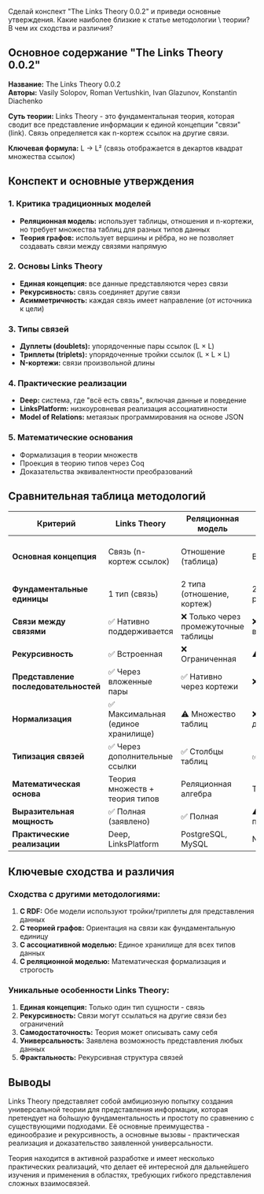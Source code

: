 Сделай конспект "The Links Theory 0.0.2" и приведи основные утверждения.  Какие наиболее близкие к статье методологии \ теории? В чем их сходства и различия?
## Основное содержание "The Links Theory 0.0.2"

**Название:** The Links Theory 0.0.2  
**Авторы:** Vasily Solopov, Roman Vertushkin, Ivan Glazunov, Konstantin Diachenko

**Суть теории:** Links Theory - это фундаментальная теория, которая сводит все представление информации к единой концепции "связи" (link). Связь определяется как n-кортеж ссылок на другие связи.

**Ключевая формула:** L → L² (связь отображается в декартов квадрат множества ссылок)

## Конспект и основные утверждения

### 1. Критика традиционных моделей
- **Реляционная модель:** использует таблицы, отношения и n-кортежи, но требует множества таблиц для разных типов данных
- **Теория графов:** использует вершины и рёбра, но не позволяет создавать связи между связями напрямую

### 2. Основы Links Theory
- **Единая концепция:** все данные представляются через связи
- **Рекурсивность:** связь соединяет другие связи
- **Асимметричность:** каждая связь имеет направление (от источника к цели)

### 3. Типы связей
- **Дуплеты (doublets):** упорядоченные пары ссылок (L × L)
- **Триплеты (triplets):** упорядоченные тройки ссылок (L × L × L)
- **N-кортежи:** связи произвольной длины

### 4. Практические реализации
- **Deep:** система, где "всё есть связь", включая данные и поведение
- **LinksPlatform:** низкоуровневая реализация ассоциативности
- **Model of Relations:** метаязык программирования на основе JSON

### 5. Математические основания
- Формализация в теории множеств
- Проекция в теорию типов через Coq
- Доказательства эквивалентности преобразований

## Сравнительная таблица методологий

| Критерий | Links Theory | Реляционная модель | Теория графов | Ассоциативная модель данных | RDF |
|----------|--------------|-------------------|---------------|----------------------------|-----|
| **Основная концепция** | Связь (n-кортеж ссылок) | Отношение (таблица) | Вершины + рёбра | Элементы + связи | Триплеты (субъект-предикат-объект) |
| **Фундаментальные единицы** | 1 тип (связь) | 2 типа (отношение, кортеж) | 2 типа (вершина, ребро) | 2 типа (элемент, связь) | 3 компонента триплета |
| **Связи между связями** | ✅ Нативно поддерживается | ❌ Только через промежуточные таблицы | ❌ Только между вершинами | ✅ Поддерживается | ⚠️ Через реификацию |
| **Рекурсивность** | ✅ Встроенная | ❌ Ограниченная | ⚠️ Частичная | ✅ Поддерживается | ⚠️ Ограниченная |
| **Представление последовательностей** | ✅ Через вложенные пары | ✅ Нативно через кортежи | ❌ Проблематично | ✅ Поддерживается | ⚠️ Через коллекции |
| **Нормализация** | ✅ Максимальная (единое хранилище) | ⚠️ Множество таблиц | ❌ Дублирование данных | ✅ Высокая | ✅ Гибкая |
| **Типизация связей** | ✅ Через дополнительные ссылки | ✅ Столбцы таблиц | ✅ Метки рёбер | ✅ Типы связей | ✅ Предикаты |
| **Математическая основа** | Теория множеств + теория типов | Реляционная алгебра | Теория графов | Ассоциативная алгебра | Теория графов |
| **Выразительная мощность** | ✅ Полная (заявлено) | ✅ Полная | ⚠️ Ограниченная для последовательностей | ✅ Полная | ✅ Полная |
| **Практические реализации** | Deep, LinksPlatform | PostgreSQL, MySQL | Neo4j, Gremlin | ? | Virtuoso, Apache Jena |

## Ключевые сходства и различия

### Сходства с другими методологиями:

1. **С RDF:** Обе модели используют тройки/триплеты для представления данных
2. **С теорией графов:** Ориентация на связи как фундаментальную единицу
3. **С ассоциативной моделью:** Единое хранилище для всех типов данных
4. **С реляционной моделью:** Математическая формализация и строгость

### Уникальные особенности Links Theory:

1. **Единая концепция:** Только один тип сущности - связь
2. **Рекурсивность:** Связи могут ссылаться на другие связи без ограничений
3. **Самодостаточность:** Теория может описывать саму себя
4. **Универсальность:** Заявлена возможность представления любых данных
5. **Фрактальность:** Рекурсивная структура связей

## Выводы

Links Theory представляет собой амбициозную попытку создания универсальной теории для представления информации, которая претендует на бо́льшую фундаментальность и простоту по сравнению с существующими подходами. Её основные преимущества - единообразие и рекурсивность, а основные вызовы - практическая реализация и доказательство заявленной универсальности.

Теория находится в активной разработке и имеет несколько практических реализаций, что делает её интересной для дальнейшего изучения и применения в областях, требующих гибкого представления сложных взаимосвязей.
